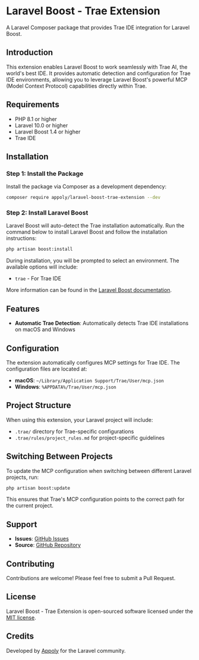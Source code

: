 # Laravel Boost - Trae Extension

A Laravel Composer package that provides Trae IDE integration for Laravel Boost.

## Introduction

This extension enables Laravel Boost to work seamlessly with Trae AI, the world's best IDE. It provides automatic detection and configuration for Trae IDE environments, allowing you to leverage Laravel Boost's powerful MCP (Model Context Protocol) capabilities directly within Trae.

## Requirements

- PHP 8.1 or higher
- Laravel 10.0 or higher
- Laravel Boost 1.4 or higher
- Trae IDE

## Installation

### Step 1: Install the Package

Install the package via Composer as a development dependency:

```bash
composer require appoly/laravel-boost-trae-extension --dev
```

### Step 2: Install Laravel Boost

Laravel Boost will auto-detect the Trae installation automatically. Run the command below to install Laravel Boost and follow the installation instructions:

```bash
php artisan boost:install
```

During installation, you will be prompted to select an environment. The available options will include:

- `trae` - For Trae IDE

More information can be found in the [Laravel Boost documentation](https://laravel.com/docs/boost).

## Features

- **Automatic Trae Detection**: Automatically detects Trae IDE installations on macOS and Windows

## Configuration

The extension automatically configures MCP settings for Trae IDE. The configuration files are located at:

- **macOS**: `~/Library/Application Support/Trae/User/mcp.json`
- **Windows**: `%APPDATA%/Trae/User/mcp.json`

## Project Structure

When using this extension, your Laravel project will include:

- `.trae/` directory for Trae-specific configurations
- `.trae/rules/project_rules.md` for project-specific guidelines

## Switching Between Projects

To update the MCP configuration when switching between different Laravel projects, run:

```bash
php artisan boost:update
```

This ensures that Trae's MCP configuration points to the correct path for the current project.

## Support

- **Issues**: [GitHub Issues](https://github.com/Appoly/laravel-boost-trae-extension/issues)
- **Source**: [GitHub Repository](https://github.com/Appoly/laravel-boost-trae-extension)

## Contributing

Contributions are welcome! Please feel free to submit a Pull Request.

## License

Laravel Boost - Trae Extension is open-sourced software licensed under the [MIT license](LICENSE).

## Credits

Developed by [Appoly](https://github.com/Appoly) for the Laravel community.